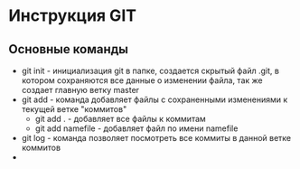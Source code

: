 # Инструкция GIT #
## Основные команды ##
 * git init - инициализация git в папке, создается скрытый файл .git, в котором сохраняются все данные о изменении файла, так же создает главную ветку master
 * git add - команда добавляет файлы с сохраненными изменениями к текущей ветке "коммитов" 
    - git add . - добавляет все файлы к коммитам
    - git add namefile - добавляет файл по имени namefile
* git log - команда позволяет посмотреть все коммиты в данной ветке коммитов 
*   

